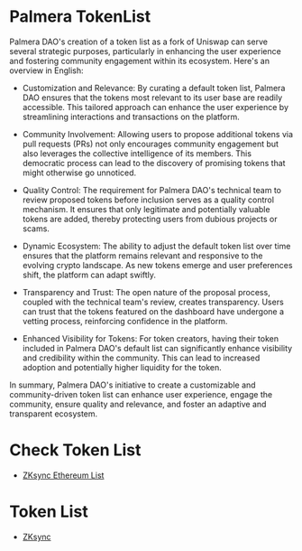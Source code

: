 # Palmera TokenList

Palmera DAO's creation of a token list as a fork of Uniswap can serve several strategic purposes, particularly in enhancing the user experience and fostering community engagement within its ecosystem. Here's an overview in English:

- Customization and Relevance: By curating a default token list, Palmera DAO ensures that the tokens most relevant to its user base are readily accessible. This tailored approach can enhance the user experience by streamlining interactions and transactions on the platform.

- Community Involvement: Allowing users to propose additional tokens via pull requests (PRs) not only encourages community engagement but also leverages the collective intelligence of its members. This democratic process can lead to the discovery of promising tokens that might otherwise go unnoticed.

- Quality Control: The requirement for Palmera DAO's technical team to review proposed tokens before inclusion serves as a quality control mechanism. It ensures that only legitimate and potentially valuable tokens are added, thereby protecting users from dubious projects or scams.

- Dynamic Ecosystem: The ability to adjust the default token list over time ensures that the platform remains relevant and responsive to the evolving crypto landscape. As new tokens emerge and user preferences shift, the platform can adapt swiftly.

- Transparency and Trust: The open nature of the proposal process, coupled with the technical team's review, creates transparency. Users can trust that the tokens featured on the dashboard have undergone a vetting process, reinforcing confidence in the platform.

- Enhanced Visibility for Tokens: For token creators, having their token included in Palmera DAO's default list can significantly enhance visibility and credibility within the community. This can lead to increased adoption and potentially higher liquidity for the token.

In summary, Palmera DAO's initiative to create a customizable and community-driven token list can enhance user experience, engage the community, ensure quality and relevance, and foster an adaptive and transparent ecosystem.

# Check Token List

- [ZKsync Ethereum List](https://tokenlists.org/token-list?url=https://keyper-labs.github.io/TokenList/ZKSync/zksync_token_list.json)

# Token List

- [ZKsync](./ZKSync/zksync_token_list.json)
